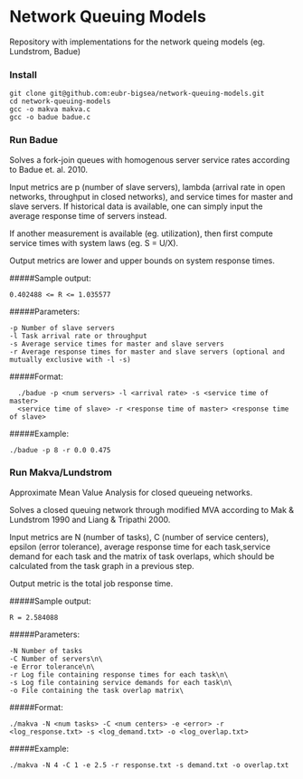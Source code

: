 # Network Queuing Models
Repository with implementations for the network queing models (eg. Lundstrom, Badue)

### Install
```
git clone git@github.com:eubr-bigsea/network-queuing-models.git
cd network-queuing-models
gcc -o makva makva.c
gcc -o badue badue.c
```
### Run Badue

Solves a fork-join queues with homogenous server service rates according to Badue et. al. 2010.

Input metrics are p (number of slave servers), lambda (arrival rate in open networks, throughput in closed networks), and service times for master and slave servers. If historical data is available, one can simply input the average response time of servers instead. 

If another measurement is available (eg. utilization), then first compute service times with system laws (eg. S = U/X).                   

Output metrics are lower and upper bounds on system response times.

#####Sample output:
```
0.402488 <= R <= 1.035577
```
#####Parameters:
```
-p Number of slave servers
-l Task arrival rate or throughput
-s Average service times for master and slave servers
-r Average response times for master and slave servers (optional and mutually exclusive with -l -s)
```
#####Format:
```
  ./badue -p <num servers> -l <arrival rate> -s <service time of master>
  <service time of slave> -r <response time of master> <response time of slave>
```
#####Example:
```
./badue -p 8 -r 0.0 0.475
```
### Run Makva/Lundstrom

Approximate Mean Value Analysis for closed queueing networks.

Solves a closed queuing network through modified MVA according to Mak & Lundstrom 1990 and Liang & Tripathi 2000.

Input metrics are N (number of tasks), C (number of service centers), epsilon (error tolerance), average response time for each task,service demand for each task and  the matrix of task overlaps, which should be calculated from the task graph in a previous step.     

Output metric is the total job response time.

#####Sample output:
```
R = 2.584088
```
#####Parameters:
```
-N Number of tasks
-C Number of servers\n\
-e Error tolerance\n\
-r Log file containing response times for each task\n\
-s Log file containing service demands for each task\n\
-o File containing the task overlap matrix\
```
#####Format:
```
./makva -N <num tasks> -C <num centers> -e <error> -r <log_response.txt> -s <log_demand.txt> -o <log_overlap.txt>
```
#####Example:
```
./makva -N 4 -C 1 -e 2.5 -r response.txt -s demand.txt -o overlap.txt
```
